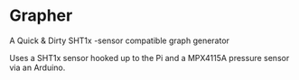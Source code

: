 Grapher
=======

A Quick &amp; Dirty SHT1x -sensor compatible graph generator


Uses a SHT1x sensor hooked up to the Pi and a MPX4115A pressure sensor via an Arduino.
